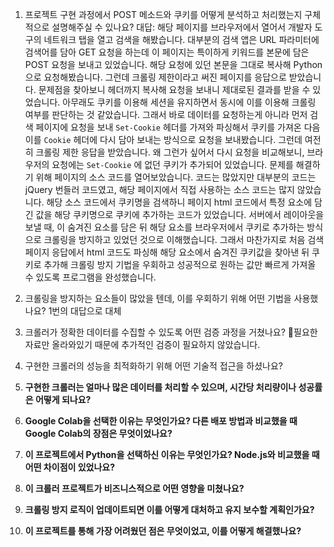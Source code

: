 1. 프로젝트 구현 과정에서 POST 메소드와 쿠키를 어떻게 분석하고 처리했는지 구체적으로 설명해주실 수 있나요?
   대답: 해당 페이지를 브라우저에서 열어서 개발자 도구의 네트워크 탭을 열고 검색을 해봤습니다. 대부분의 검색 앱은 URL 파라미터에 검색어를 담아 GET 요청을 하는데 이 페이지는 특이하게 키워드를 본문에 담은 POST 요청을 보내고 있었습니다. 해당 요청에 있던 본문을 그대로 복사해 Python으로 요청해봤습니다. 그런데 크롤링 제한이라고 써진 페이지를 응답으로 받았습니다. 문제점을 찾아보니 헤더까지 복사해 요청을 보내니 제대로된 결과를 받을 수 있었습니다. 아무래도 쿠키를 이용해 세션을 유지하면서 동시에 이를 이용해 크롤링 여부를 판단하는 것 같았습니다. 그래서 바로 데이터를 요청하는게 아니라 먼저 검색 페이지에 요청을 보내 `Set-Cookie` 헤더를 가져와 파싱해서 쿠키를 가져온 다음 이를 `Cookie` 헤더에 다시 담아 보내는 방식으로 요청을 보내봤습니다. 그런데 여전히 크롤링 제한 응답을 받았습니다. 왜 그런가 싶어서 다시 요청을 비교해보니, 브라우저의 요청에는 `Set-Cookie` 에 없던 쿠키가 추가되어 있었습니다. 문제를 해결하기 위해 페이지의 소스 코드를 열어보았습니다. 코드는 많았지만 대부분의 코드는 jQuery 번들러 코드였고, 해당 페이지에서 직접 사용하는 소스 코드는 많지 않았습니다. 해당 소스 코드에서 쿠키명을 검색하니 페이지 html 코드에서 특정 요소에 담긴 값을 해당 쿠키명으로 쿠키에 추가하는 코드가 있었습니다. 서버에서 레이아웃을 보낼 때, 이 숨겨진 요소를 담은 뒤 해당 요소를 브라우저에서 쿠키로 추가하는 방식으로 크롤링을 방지하고 있었던 것으로 이해했습니다. 그래서 마찬가지로 처음 검색 페이지 응답에서 html 코드도 파싱해 해당 요소에서 숨겨진 쿠키값을 찾아낸 뒤 쿠키로 추가해 크롤링 방지 기법을 우회하고 성공적으로 원하는 값만 빠르게 가져올 수 있도록 프로그램을 완성했습니다.
2. 크롤링을 방지하는 요소들이 많았을 텐데, 이를 우회하기 위해 어떤 기법을 사용했나요?
   1번의 대답으로 대체
3. 크롤러가 정확한 데이터를 수집할 수 있도록 어떤 검증 과정을 거쳤나요?
   필요한 자료만 올라와있기 때문에 추가적인 검증이 필요하지 않았습니다.
4. 구현한 크롤러의 성능을 최적화하기 위해 어떤 기술적 접근을 하셨나요?
   
6. **구현한 크롤러는 얼마나 많은 데이터를 처리할 수 있으며, 시간당 처리량이나 성공률은 어떻게 되나요?**
7. **Google Colab을 선택한 이유는 무엇인가요? 다른 배포 방법과 비교했을 때 Google Colab의 장점은 무엇이었나요?**
8. **이 프로젝트에서 Python을 선택하신 이유는 무엇인가요? Node.js와 비교했을 때 어떤 차이점이 있었나요?**
9. **이 크롤러 프로젝트가 비즈니스적으로 어떤 영향을 미쳤나요?**
10. **크롤링 방지 로직이 업데이트되면 이를 어떻게 대처하고 유지 보수할 계획인가요?**
11. **이 프로젝트를 통해 가장 어려웠던 점은 무엇이었고, 이를 어떻게 해결했나요?**